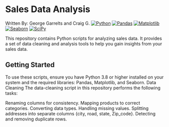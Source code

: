 # Sales Data Analysis
Written By: George Garrelts and Craig G.
[![Python](https://img.shields.io/badge/Python-3.8%2B-blue)](https://www.python.org/)
[![Pandas](https://img.shields.io/badge/Pandas-1.3.3-blue)](https://pandas.pydata.org/)
[![Matplotlib](https://img.shields.io/badge/Matplotlib-3.4.3-blue)](https://matplotlib.org/)
[![Seaborn](https://img.shields.io/badge/Seaborn-0%2E11%2E2-blue)](https://seaborn.pydata.org/)
[![SciPy](https://img.shields.io/badge/SciPy-1.7.0-brightgreen)](https://www.scipy.org/)

This repository contains Python scripts for analyzing sales data. It provides a set of data cleaning and analysis tools to help you gain insights from your sales data.

## Getting Started

To use these scripts, ensure you have Python 3.8 or higher installed on your system and the required libraries: Pandas, Matplotlib, and Seaborn.
Data Cleaning
The data-cleaning script in this repository performs the following tasks:

Renaming columns for consistency.
Mapping products to correct categories.
Converting data types.
Handling missing values.
Splitting addresses into separate columns {city, road, state, Zip_code}.
Detecting and removing duplicate rows.




